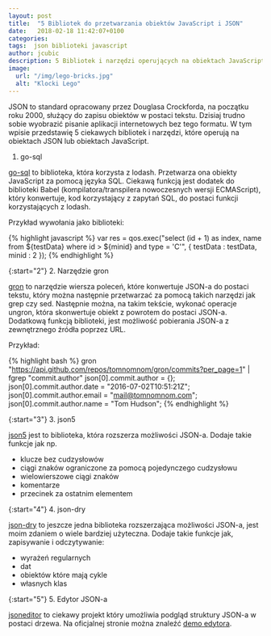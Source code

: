 ```yaml
---
layout: post
title:  "5 Bibliotek do przetwarzania obiektów JavaScript i JSON"
date:   2018-02-18 11:42:07+0100
categories:
tags:  json biblioteki javascript
author: jcubic
description: 5 Bibliotek i narzędzi operujących na obiektach JavaScript i JSON.
image:
  url: "/img/lego-bricks.jpg"
  alt: "Klocki Lego"
---
```


JSON to standard opracowany przez Douglasa Crockforda, na początku roku 2000, służący do zapisu
obiektów w postaci tekstu. Dzisiaj trudno sobie wyobrazić pisanie aplikacji internetowych
bez tego formatu. W tym wpisie przedstawię 5 ciekawych bibliotek i narzędzi, które operują
na obiektach JSON lub obiektach JavaScript.

<!-- more -->

1. go-sql

[go-sql](https://github.com/timtian/qo-sql) to biblioteka, która korzysta
z lodash. Przetwarza ona obiekty JavaScript za pomocą języka SQL. Ciekawą funkcją jest dodatek
do biblioteki Babel (kompilatora/transpilera nowoczesnych wersji ECMAScript), który konwertuje, kod korzystający z zapytań SQL, do postaci funkcji korzystających z lodash.

Przykład wywołania jako biblioteki:

{% highlight javascript %}
var res = qos.exec("select (id + 1) as index, name  from ${testData} where id > ${minid} and type = 'C'", {
    testData : testData,
    minid : 2
});
{% endhighlight %}

{:start="2"}
2. Narzędzie gron

[gron](https://github.com/TomNomNom/gron) to narzędzie wiersza poleceń, które konwertuje
JSON-a do postaci tekstu, który można następnie przetwarzać za pomocą takich narzędzi jak
grep czy sed. Następnie można, na takim tekście, wykonać operacje ungron, która skonwertuje
obiekt z powrotem do postaci JSON-a. Dodatkową funkcją biblioteki, jest możliwość pobierania
JSON-a z zewnętrznego źródła poprzez URL.

Przykład:

{% highlight bash %}
gron "https://api.github.com/repos/tomnomnom/gron/commits?per_page=1" | fgrep "commit.author"
json[0].commit.author = {};
json[0].commit.author.date = "2016-07-02T10:51:21Z";
json[0].commit.author.email = "mail@tomnomnom.com";
json[0].commit.author.name = "Tom Hudson";
{% endhighlight %}

{:start="3"}
3. json5

[json5](https://github.com/json5/json5) jest to biblioteka, która rozszerza możliwości JSON-a.
Dodaje takie funkcje jak np.

* klucze bez cudzysłowów
* ciągi znaków ograniczone za pomocą pojedynczego cudzysłowu
* wielowierszowe ciągi znaków
* komentarze
* przecinek za ostatnim elementem


{:start="4"}
4. json-dry

[json-dry](https://github.com/skerit/json-dry) to jeszcze jedna biblioteka rozszerzająca
możliwości JSON-a, jest moim zdaniem o wiele bardziej użyteczna. Dodaje takie funkcje jak,
zapisywanie i odczytywanie:

* wyrażeń regularnych
* dat
* obiektów które mają cykle
* własnych klas


{:start="5"}
5. Edytor JSON-a

[jsoneditor](https://github.com/josdejong/jsoneditor) to ciekawy projekt który umożliwia podgląd struktury JSON-a w postaci drzewa. Na oficjalnej stronie można znaleźć [demo edytora](http://jsoneditoronline.org/).
